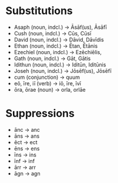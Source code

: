 # Substitutions
- Asaph (noun, indcl.) -> Āsāf(us), Āsāfī
- Cush (noun, indcl.) -> Cūs, Cūsī
- David (noun, indcl.) -> Dāvid, Dāvīdis
- Ethan (noun, indcl.) -> Ētan, Ētānis
- Ezechiel (noun, indcl.) -> Ezēchiēlis,
- Gath (noun, indcl.)  -> Gāt, Gātis
- Idithun (noun, indcl.) -> Iditūn, Iditūnis
- Joseh (noun, indcl.) -> Jōsēf(us), Jōsēfī
- cum (conjunction) -> quum
- eō, īre, iī (verb) -> iō, īre, īvī
- ōra, ōrae (noun) -> orla, orlāe

# Suppressions
- ānc -> anc
- āns -> ans
- ēct -> ect
- ēns -> ens
- īns -> ins
- īnf -> inf
- ārr -> arr
- āgn -> agn
